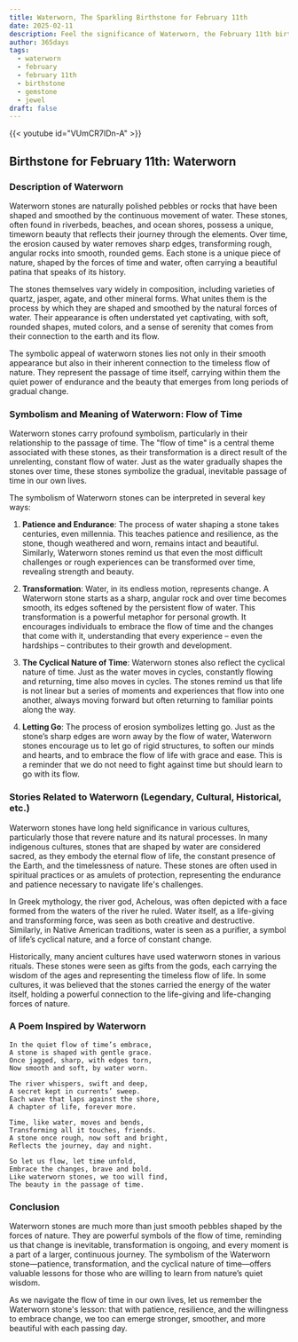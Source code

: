 ```yaml
---
title: Waterworn, The Sparkling Birthstone for February 11th
date: 2025-02-11
description: Feel the significance of Waterworn, the February 11th birthstone symbolizing Flow of time. Let its beauty and meaning brighten your day.
author: 365days
tags:
  - waterworn
  - february
  - february 11th
  - birthstone
  - gemstone
  - jewel
draft: false
---
```


{{< youtube id="VUmCR7IDn-A" >}}

## Birthstone for February 11th: Waterworn

### Description of Waterworn

Waterworn stones are naturally polished pebbles or rocks that have been shaped and smoothed by the continuous movement of water. These stones, often found in riverbeds, beaches, and ocean shores, possess a unique, timeworn beauty that reflects their journey through the elements. Over time, the erosion caused by water removes sharp edges, transforming rough, angular rocks into smooth, rounded gems. Each stone is a unique piece of nature, shaped by the forces of time and water, often carrying a beautiful patina that speaks of its history.

The stones themselves vary widely in composition, including varieties of quartz, jasper, agate, and other mineral forms. What unites them is the process by which they are shaped and smoothed by the natural forces of water. Their appearance is often understated yet captivating, with soft, rounded shapes, muted colors, and a sense of serenity that comes from their connection to the earth and its flow.

The symbolic appeal of waterworn stones lies not only in their smooth appearance but also in their inherent connection to the timeless flow of nature. They represent the passage of time itself, carrying within them the quiet power of endurance and the beauty that emerges from long periods of gradual change.

### Symbolism and Meaning of Waterworn: Flow of Time

Waterworn stones carry profound symbolism, particularly in their relationship to the passage of time. The "flow of time" is a central theme associated with these stones, as their transformation is a direct result of the unrelenting, constant flow of water. Just as the water gradually shapes the stones over time, these stones symbolize the gradual, inevitable passage of time in our own lives.

The symbolism of Waterworn stones can be interpreted in several key ways:

1. **Patience and Endurance**: The process of water shaping a stone takes centuries, even millennia. This teaches patience and resilience, as the stone, though weathered and worn, remains intact and beautiful. Similarly, Waterworn stones remind us that even the most difficult challenges or rough experiences can be transformed over time, revealing strength and beauty.
    
2. **Transformation**: Water, in its endless motion, represents change. A Waterworn stone starts as a sharp, angular rock and over time becomes smooth, its edges softened by the persistent flow of water. This transformation is a powerful metaphor for personal growth. It encourages individuals to embrace the flow of time and the changes that come with it, understanding that every experience – even the hardships – contributes to their growth and development.
    
3. **The Cyclical Nature of Time**: Waterworn stones also reflect the cyclical nature of time. Just as the water moves in cycles, constantly flowing and returning, time also moves in cycles. The stones remind us that life is not linear but a series of moments and experiences that flow into one another, always moving forward but often returning to familiar points along the way.
    
4. **Letting Go**: The process of erosion symbolizes letting go. Just as the stone’s sharp edges are worn away by the flow of water, Waterworn stones encourage us to let go of rigid structures, to soften our minds and hearts, and to embrace the flow of life with grace and ease. This is a reminder that we do not need to fight against time but should learn to go with its flow.
    

### Stories Related to Waterworn (Legendary, Cultural, Historical, etc.)

Waterworn stones have long held significance in various cultures, particularly those that revere nature and its natural processes. In many indigenous cultures, stones that are shaped by water are considered sacred, as they embody the eternal flow of life, the constant presence of the Earth, and the timelessness of nature. These stones are often used in spiritual practices or as amulets of protection, representing the endurance and patience necessary to navigate life's challenges.

In Greek mythology, the river god, Achelous, was often depicted with a face formed from the waters of the river he ruled. Water itself, as a life-giving and transforming force, was seen as both creative and destructive. Similarly, in Native American traditions, water is seen as a purifier, a symbol of life’s cyclical nature, and a force of constant change.

Historically, many ancient cultures have used waterworn stones in various rituals. These stones were seen as gifts from the gods, each carrying the wisdom of the ages and representing the timeless flow of life. In some cultures, it was believed that the stones carried the energy of the water itself, holding a powerful connection to the life-giving and life-changing forces of nature.

### A Poem Inspired by Waterworn

```
In the quiet flow of time’s embrace,  
A stone is shaped with gentle grace.  
Once jagged, sharp, with edges torn,  
Now smooth and soft, by water worn.

The river whispers, swift and deep,  
A secret kept in currents’ sweep.  
Each wave that laps against the shore,  
A chapter of life, forever more.

Time, like water, moves and bends,  
Transforming all it touches, friends.  
A stone once rough, now soft and bright,  
Reflects the journey, day and night.

So let us flow, let time unfold,  
Embrace the changes, brave and bold.  
Like waterworn stones, we too will find,  
The beauty in the passage of time.

```

### Conclusion

Waterworn stones are much more than just smooth pebbles shaped by the forces of nature. They are powerful symbols of the flow of time, reminding us that change is inevitable, transformation is ongoing, and every moment is a part of a larger, continuous journey. The symbolism of the Waterworn stone—patience, transformation, and the cyclical nature of time—offers valuable lessons for those who are willing to learn from nature’s quiet wisdom.

As we navigate the flow of time in our own lives, let us remember the Waterworn stone's lesson: that with patience, resilience, and the willingness to embrace change, we too can emerge stronger, smoother, and more beautiful with each passing day.